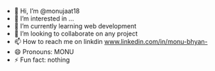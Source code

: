 - 👋 Hi, I’m @monujaat18
- 👀 I’m interested in ... 
- 🌱 I’m currently learning web development 
- 💞️ I’m looking to collaborate on any project
- 📫 How to reach me on linkdin www.linkedin.com/in/monu-bhyan-
- 😄 Pronouns: MONU
- ⚡ Fun fact: nothing

<!---
monujaat18/monujaat18 is a ✨ special ✨ repository because its `README.md` (this file) appears on your GitHub profile.
You can click the Preview link to take a look at your changes.
--->
